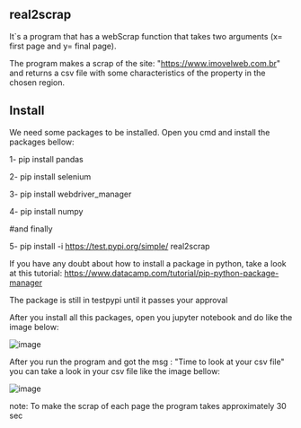 ## real2scrap

It`s a program that has a webScrap function that takes two arguments (x= first page and y= final page).

The program makes a scrap of the site: "https://www.imovelweb.com.br" and returns a csv file with some characteristics of the property in the chosen region.


## Install

We need some packages to be installed. Open you cmd and install the packages bellow:

  1- pip install pandas
  
  2- pip install selenium
  
  3- pip install webdriver_manager
  
  4- pip install numpy
  
  #and finally
  
  5- pip install -i https://test.pypi.org/simple/ real2scrap
  
If you have any doubt about how to install a package in python, take a look at this tutorial: https://www.datacamp.com/tutorial/pip-python-package-manager
  
The package is still in testpypi until it passes your approval

After you install all this packages, open you jupyter notebook and do like the image below:

![image](https://user-images.githubusercontent.com/123965126/219512577-69e371d0-3323-400e-bd81-7a0c60c51e67.png)

After you run the program and got the msg : "Time to look at your csv file" you can take a look in your csv file like the image bellow:

![image](https://user-images.githubusercontent.com/123965126/219512754-6b2a9411-5005-4f91-8f97-1b2a3d937530.png)

note: To make the scrap of each page the program takes approximately 30 sec



